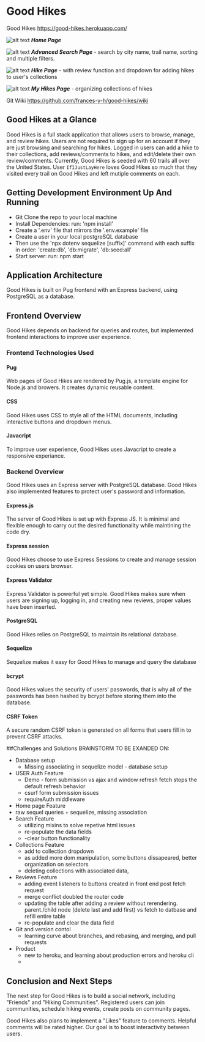 # Good Hikes

Good Hikes https://good-hikes.herokuapp.com/

![alt text](public/images/readme/homepage.png) **_Home Page_**

![alt text](public/images/readme/search-page.png) **_Advanced Search Page_** - search by city name, trail name, sorting and multiple filters.

![alt text](public/images/readme/hikepage.png) **_Hike Page_** - with review function and dropdown for adding hikes to user's collections

![alt text](public/images/readme/collection-page.png) **_My Hikes Page_** - organizing collections of hikes

Git Wiki https://github.com/frances-y-h/good-hikes/wiki

## Good Hikes at a Glance

Good Hikes is a full stack application that allows users to browse, manage, and review hikes. Users are not required to sign up for an account if they are just browsing and searching for hikes. Logged in users can add a hike to their collections, add reviews/comments to hikes, and edit/delete their own review/comments. Currently, Good Hikes is seeded with 60 trails all over the United States. User `IfIJustLayHere` loves Good Hikes so much that they visited every trail on Good Hikes and left mutiple comments on each.

## Getting Development Environment Up And Running
- Git Clone the repo to your local machine
- Install Dependencies:  run: 'npm install'
- Create a '.env' file that mirrors the '.env.example' file
- Create a user in your local postgreSQL database
- Then use the 'npx dotenv sequelize [suffix]' command with each suffix in order: 'create:db', 'db:migrate', 'db:seed:all'
- Start server: run: npm start

## Application Architecture

Good Hikes is built on Pug frontend with an Express backend, using PostgreSQL as a database.

## Frontend Overview

Good Hikes depends on backend for queries and routes, but implemented frontend interactions to improve user experience.

### Frontend Technologies Used

#### Pug

Web pages of Good Hikes are rendered by Pug.js, a template engine for Node.js and browers. It creates dynamic reusable content.

#### CSS

Good Hikes uses CSS to style all of the HTML documents, including interactive buttons and dropdown menus.

#### Javacript

To improve user experience, Good Hikes uses Javacript to create a responsive experiance.

### Backend Overview

Good Hikes uses an Express server with PostgreSQL database. Good Hikes also implemented features to protect user's password and information.

#### Express.js

The server of Good Hikes is set up with Express JS. It is minimal and flexible enough to carry out the desired functionality while maintining the code dry.

#### Express session

Good Hikes choose to use Express Sessions to create and manage session cookies on users browser.

#### Express Validator

Express Validator is powerful yet simple. Good Hikes makes sure when users are signing up, logging in, and creating new reviews, proper values have been inserted.

#### PostgreSQL

Good Hikes relies on PostgreSQL to maintain its relational database.

#### Sequelize

Sequelize makes it easy for Good Hikes to manage and query the database

#### bcrypt

Good Hikes values the security of users' passwords, that is why all of the passwords has been hashed by bcrypt before storing them into the database.

#### CSRF Token

A secure random CSRF token is generated on all forms that users fill in to prevent CSRF attacks.

##Challenges and Solutions
BRAINSTORM TO BE EXANDED ON: 
- Database setup 
  - Missing associating in sequelize model - database setup 
- USER Auth Feature
  - Demo - form submission vs ajax and window refresh fetch stops the default refresh behavior
  - csurf form submission issues
  - requireAuth middleware
- Home page Feature
-   raw sequel queries + sequelize, missing association
- Search Feature
  - utilizing mixins to solve repetive html issues
  - re-populate the data fields
  - -clear button functionality
- Collections Feature
  - add to collection dropdown
  - as added more dom manipulation, some buttons dissapeared, better organization on selectors
  - deleting collections with associated data,
- Reviews Feature
  - adding event listeners to buttons created in front end post fetch request
  - merge conflict doubled the router code
  - updating the table after adding a review without rerendering. parent./child node (delete last and add first) vs fetch to datbase and refill entire table
  - re-populate and clear the data field
- Git and version contol
  - learning curve about branches, and rebasing, and merging, and pull requests
- Product
  - new to heroku, and learning about production errors and heroku cli
  - 



## Conclusion and Next Steps

The next step for Good Hikes is to build a social network, including "Friends" and "Hiking Communities". Registered users can join communities, schedule hiking events, create posts on community pages.

Good Hikes also plans to implement a "Likes" feature to comments. Helpful comments will be rated higher. Our goal is to boost interactivity between users.
